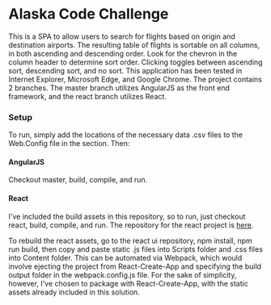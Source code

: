 # Alaska Code Challenge

This is a SPA to allow users to search for flights based on origin and destination airports.  The resulting table of flights is sortable on all columns, in both ascending and descending order.  Look for the chevron in the column header to determine sort order.  Clicking toggles between ascending sort, descending sort, and no sort.  This application has been tested in Internet Explorer, Microsoft Edge, and Google Chrome.  The project contains 2 branches.  The master branch utilizes AngularJS as the front end framework, and the react branch utilizes React.

### Setup

To run, simply add the locations of the necessary data .csv files to the Web.Config file in the <appSettings> section.  Then: 

#### AngularJS
Checkout master, build, compile, and run.

#### React
I've included the build assets in this repository, so to run, just checkout react, build, compile, and run.  The repository for the react project is [here](https://github.com/istrupin/alaska-flight-search-react).

To rebuild the react assets, go to the react ui repository, npm install, npm run build, then copy and paste static .js files into Scripts folder and .css files into Content folder.  This can be automated via Webpack, which would involve ejecting the project from React-Create-App and specifying the build output folder in the webpack.config.js file.  For the sake of simplicity, however, I've chosen to package with React-Create-App, with the static assets already included in this solution.
